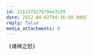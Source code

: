 ```yaml
---
id: 111137527879443159
date: 2012-04-02T04:36:00.000Z
reply: false
media_attachments: 0
---
```


《诸神之怒》​​​​

